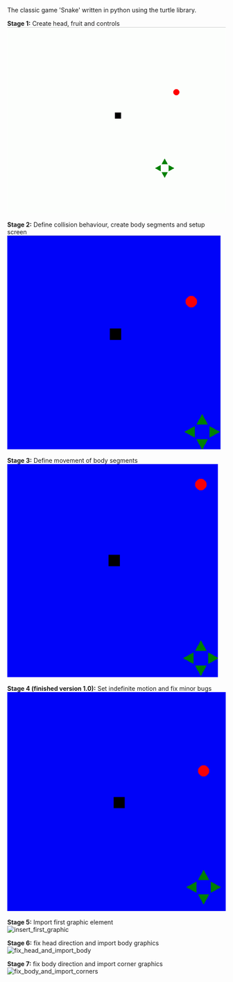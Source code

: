 The classic game 'Snake' written in python using the turtle library.

**Stage 1:**
Create head, fruit and controls
![headfruitcontrols](https://github.com/Ray-Subahri/pythonsnake/blob/main/documentation/gif%20stages/stage1_basics_create%20head%2C%20fruit%20and%20controls.gif)

**Stage 2:**
Define collision behaviour, create body segments and setup screen
![collision, body, screen](https://github.com/Ray-Subahri/pythonsnake/blob/main/documentation/gif%20stages/stage2_basics_set%20collision%20behaviour%2C%20create%20body%20and%20setup%20screen.gif)


**Stage 3:**
Define movement of body segments                                                     
![bodymovement](https://github.com/Ray-Subahri/pythonsnake/blob/main/documentation/gif%20stages/stage3_basics_set%20body%20movement.gif)

**Stage 4 (finished version 1.0):**
Set indefinite motion and fix minor bugs
![finished_version1](https://github.com/Ray-Subahri/pythonsnake/blob/main/documentation/gif%20stages/stage4_finished_v1_set%20indefinite%20motion%20and%20fix%20bugs.gif)

**Stage 5:**
Import first graphic element                                                           
![insert_first_graphic](https://github.com/Ray-Subahri/turtlesnake/blob/main/documentation/gif%20stages/stage5_design_import%20fruit%20and%20head%20graphics.gif)

**Stage 6:**
fix head direction and import body graphics                                                     
![fix_head_and_import_body](https://github.com/Ray-Subahri/turtlesnake/blob/main/documentation/gif%20stages/stage6_design_fix%20head%20direction%2C%20import%20body%20graphics.gif)

**Stage 7:**
fix body direction and import corner graphics                                      
![fix_body_and_import_corners](https://github.com/Ray-Subahri/turtlesnake/blob/main/documentation/gif%20stages/stage7_design_fix%20body%20direction%2C%20import%20corner%20graphics.gif)
